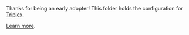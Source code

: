 Thanks for being an early adopter! This folder holds the configuration for
[Triplex](https://github.com/try-triplex/triplex).

[Learn more](https://triplex.dev/docs/api-reference/config).
